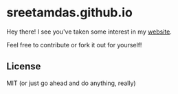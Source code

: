 # sreetamdas.github.io

Hey there!
I see you've taken some interest in my [website](https://sreetamdas.github.io).

Feel free to contribute or fork it out for yourself!

## License
MIT (or just go ahead and do anything, really)
